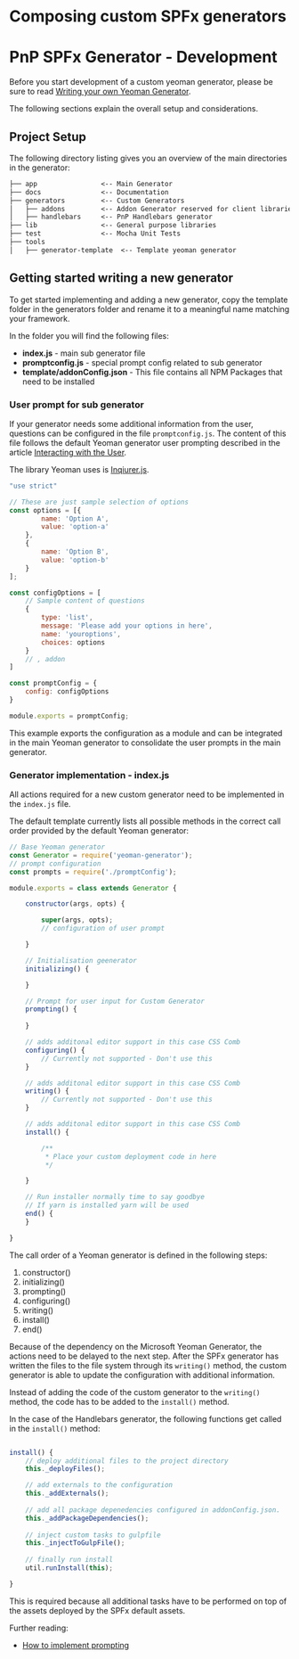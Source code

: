 # Composing custom SPFx generators

# PnP SPFx Generator - Development

Before you start development of a custom yeoman generator, please be sure to read [Writing your own Yeoman Generator](http://yeoman.io/authoring/).

The following sections explain the overall setup and considerations.

## Project Setup
The following directory listing gives you an overview of the main directories in the generator:

```txt
├── app                <-- Main Generator
├── docs               <-- Documentation
├── generators         <-- Custom Generators
│   ├── addons         <-- Addon Generator reserved for client libraries only
│   ├── handlebars     <-- PnP Handlebars generator
├── lib                <-- General purpose libraries
├── test               <-- Mocha Unit Tests
├── tools
│   ├── generator-template  <-- Template yeoman generator
```

## Getting started writing a new generator

To get started implementing and adding a new generator, copy the template folder in the generators folder and rename it to a meaningful name matching your framework.

In the folder you will find the following files:

* **index.js** - main sub generator file
* **promptconfig.js** - special prompt config related to sub generator
* **template/addonConfig.json** - This file contains all NPM Packages that need to be installed

### User prompt for sub generator

If your generator needs some additional information from the user, questions can be configured in the file `promptconfig.js`. The content of this file follows the default Yeoman generator user prompting described in the article [Interacting with the User](http://yeoman.io/authoring/user-interactions.html).

The library Yeoman uses is [Inqiurer.js](https://github.com/SBoudrias/Inquirer.js/).

```js
"use strict"

// These are just sample selection of options
const options = [{
        name: 'Option A',
        value: 'option-a'
    },
    {
        name: 'Option B',
        value: 'option-b'
    }
];

const configOptions = [
    // Sample content of questions
    {
        type: 'list',
        message: 'Please add your options in here',
        name: 'youroptions',
        choices: options
    }
    // , addon
]

const promptConfig = {
    config: configOptions
}

module.exports = promptConfig;
```

This example exports the configuration as a module and can be integrated in the main Yeoman generator to consolidate the user prompts in the main generator.

### Generator implementation - index.js

All actions required for a new custom generator need to be implemented in the `index.js` file.

The default template currently lists all possible methods in the correct call order provided by the default Yeoman generator:

```js
// Base Yeoman generator
const Generator = require('yeoman-generator');
// prompt configuration
const prompts = require('./promptConfig');

module.exports = class extends Generator {

    constructor(args, opts) {

        super(args, opts);
        // configuration of user prompt

    }

    // Initialisation geenerator
    initializing() {

    }

    // Prompt for user input for Custom Generator
    prompting() {
    
    }

    // adds additonal editor support in this case CSS Comb
    configuring() {
        // Currently not supported - Don't use this
    }

    // adds additonal editor support in this case CSS Comb
    writing() {
        // Currently not supported - Don't use this
    }

    // adds additonal editor support in this case CSS Comb
    install() {

        /**
         * Place your custom deployment code in here
         */

    }

    // Run installer normally time to say goodbye
    // If yarn is installed yarn will be used
    end() {
    }

}
```

The call order of a Yeoman generator is defined in the following steps:

1. constructor()
2. initializing()
3. prompting()
4. configuring()
5. writing()
6. install()
7. end()

Because of the dependency on the Microsoft Yeoman Generator, the actions need to be delayed to the next step. After the SPFx generator has written the files to the file system through its `writing()` method, the custom generator is able to update the configuration with additional information.

Instead of adding the code of the custom generator to the `writing()` method, the code has to be added to the `install()` method.

In the case of the Handlebars generator, the following functions get called in the `install()` method:

```js

install() {
    // deploy additional files to the project directory
    this._deployFiles();

    // add externals to the configuration
    this._addExternals();
    
    // add all package depenedencies configured in addonConfig.json.
    this._addPackageDependencies();
    
    // inject custom tasks to gulpfile
    this._injectToGulpFile();
    
    // finally run install
    util.runInstall(this);

}
```

This is required because all additional tasks have to be performed on top of the assets deployed by the SPFx default assets.

Further reading:

* [How to implement prompting](./prompting.md)
